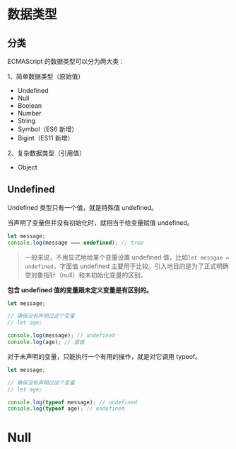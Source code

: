 # 数据类型
## 分类
ECMAScript 的数据类型可以分为两大类：

1、简单数据类型（原始值）

- Undefined
- Null
- Boolean
- Number
- String
- Symbol（ES6 新增）
- Bigint（ES11 新增）

2、复杂数据类型（引用值）
- Object

## Undefined
Undefined 类型只有一个值，就是特殊值 undefined。

当声明了变量但并没有初始化时，就相当于给变量赋值 undefined。
```javascript
let message;
console.log(message === undefined); // true
```
> 一般来说，不用显式地给某个变量设置 undefined 值，比如`let messgae = undefined`，字面值 undefined 主要用于比较。引入地目的是为了正式明确空对象指针（null）和未初始化变量的区别。

**包含 undefined 值的变量跟未定义变量是有区别的。**
```javascript
let message;

// 确保没有声明过这个变量
// let age;

console.log(message); // undefined
console.log(age); // 报错
```
对于未声明的变量，只能执行一个有用的操作，就是对它调用 typeof。
```javascript
let message;

// 确保没有声明过这个变量
// let age;

console.log(typeof message); // undefined
console.log(typeof age); // undefined
```

# Null
